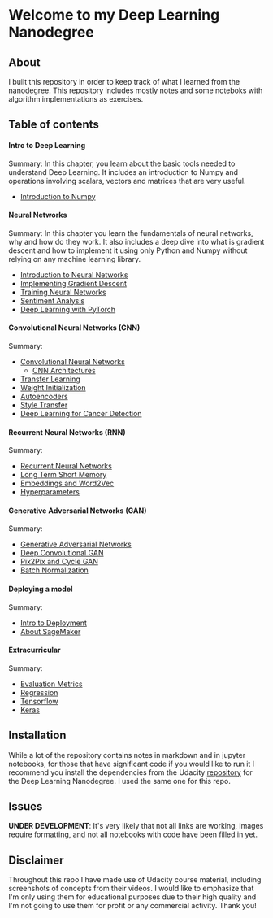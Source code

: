 # Welcome to my Deep Learning Nanodegree

## About

I built this repository in order to keep track of what I learned from the nanodegree. This repository includes mostly notes and some noteboks with algorithm implementations as exercises. 

## Table of contents

#### Intro to Deep Learning

Summary: In this chapter, you learn about the basic tools needed to understand Deep Learning. It includes an introduction to Numpy and operations involving scalars, vectors and matrices that are very useful.

- [Introduction to Numpy](part-1/Intro_to_NumPy.ipynb)

#### Neural Networks

Summary: In this chapter you learn the fundamentals of neural networks, why and how do they work. It also includes a deep dive into what is gradient descent and how to implement it using only Python and Numpy without relying on any machine learning library. 

- [Introduction to Neural Networks](part-2/Introduction_to_Neural_Networks.ipynb)
- [Implementing Gradient Descent](part-2/Implementing_Gradient_Descent.ipynb)
- [Training Neural Networks](part-2/Training_Neural_Networks.ipynb)
- [Sentiment Analysis](part-2/sentiment-analysis-network/Sentiment_Classification_Projects.ipynb)
- [Deep Learning with PyTorch](part-2/intro-to-pytorch)

#### Convolutional Neural Networks (CNN)

Summary: 

- [Convolutional Neural Networks](part-3/Convolutional_Neural_Networks_Notes.ipynb)
	- [CNN Architectures](part-3/CNN_Architectures.ipynb)
- [Transfer Learning](part-3/Transfer_Learning_Notes.ipynb)
- [Weight Initialization](part-3/Weight_Initialization_Notes.ipynb)
- [Autoencoders](part-3/Autoencoders_notes.ipynb)
- [Style Transfer](part-3/Style_Transfer_Notes.ipynb)
- [Deep Learning for Cancer Detection](part-3/Deep_Learning_for_Cancer_Detection.ipynb)

#### Recurrent Neural Networks (RNN)

Summary: 

- [Recurrent Neural Networks](part-4/Recurrent_Neural_Networks_Notes.ipynb)
- [Long Term Short Memory](part-4/LSTM_Notes.ipynb)
- [Embeddings and Word2Vec](part-4/Embeddings_Word2Vec.ipynb)
- [Hyperparameters](part-4/Hyperparameters_Notes.ipynb)

#### Generative Adversarial Networks (GAN)

Summary: 

- [Generative Adversarial Networks](part-5/Generative_Adversarial_Networks_notes.ipynb)
- [Deep Convolutional GAN](part-5/Deep_Convolutional_GANs_notes.ipynb)
- [Pix2Pix and Cycle GAN](part-5/Pix2Pix_and_CycleGAN_notes.ipynb)
- [Batch Normalization](part-6/Batch_Normalization.ipynb)

#### Deploying a model

Summary:

- [Intro to Deployment](part-6/Intro_Deployment_notes.ipynb)
- [About SageMaker](part-6/SageMaker_Notes.ipynb)

#### Extracurricular
Summary:

- [Evaluation Metrics](extra/Evaluation_Metrics.ipynb)
- [Regression](extra/Regression.ipynb)
- [Tensorflow]()
- [Keras]()

## Installation

While a lot of the repository contains notes in markdown and in jupyter notebooks, for those that have significant code if you would like to run it I recommend you install the dependencies from the Udacity [repository](https://github.com/udacity/deep-learning-v2-pytorch#dependencies) for the Deep Learning Nanodegree. I used the same one for this repo.

## Issues
**UNDER DEVELOPMENT**: It's very likely that not all links are working, images require formatting, and not all notebooks with code have been filled in yet.

## Disclaimer

Throughout this repo I have made use of Udacity course material, including screenshots of concepts from their videos. I would like to emphasize that I'm only using them for educational purposes due to their high quality and I'm not going to use them for profit or any commercial activity. Thank you!